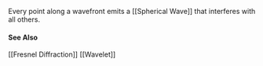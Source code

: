 Every point along a wavefront emits a [[Spherical Wave]] that interferes with all others.

#### See Also
[[Fresnel Diffraction]]
[[Wavelet]]